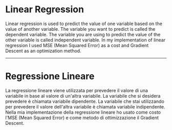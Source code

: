 # Linear Regression

Linear regression is used to predict the value of one variable based on the value of another variable.
The variable you want to predict is called the dependent variable. The variable you are using to predict the value of the other variable is
called independent variable.
In my implementation of linear regression I used MSE (Mean Squared Error) as a cost and Gradient Descent as an optimization method.

----

# Regressione Lineare

La regressione lineare viene utilizzata per prevedere il valore di una variabile in base al valore di un'altra variabile.
La variabile che si desidera prevedere è chiamata variabile dipendente. La variabile che stai utilizzando per prevedere il valore dell'altra variabile è 
chiamata variabile indipendente.
Nella mia implementazione della regressione lineare ho usato come costo l'MSE (Mean Squared Error) e come metodo di ottimizzazione il Gradient Descent.
